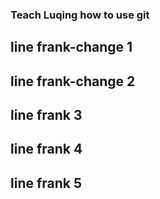 ### Teach Luqing how to use git
## line frank-change 1
## line frank-change 2
## line frank 3
## line frank 4
## line frank 5
